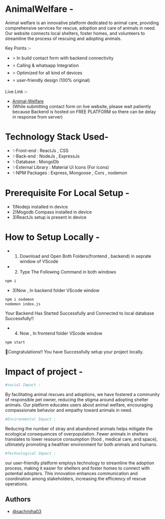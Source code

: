 
# AnimalWelfare - 

Animal welfare is an innovative platform dedicated to animal care, providing comprehensive services for rescue, adoption and care of animals in need. Our website connects local shelters, foster homes, and volunteers to streamline the process of rescuing and adopting animals.

Key Points :- 
- ⭐ In build contact form with backend connectivity
- ⭐ Calling & whatsapp Integration
- ⭐ Optimized for all kind of devices
- ⭐ user-friendly design (100% original)

Live Link :-
- [Animal-Welfare](https://animal-welfare.netlify.app/)
-  (While submitting contact form on live website, please wait patiently because Backend is hosted on FREE PLATFORM so there can be delay in response from server)

# Technology Stack Used-
- ✨Front-end : ReactJs , CSS
- ✨Back-end : NodeJs , ExpressJs
- ✨Database : MongoDb
- ✨External Library : Material Ui Icons (For icons) 
- ✨NPM Packages : Express, Mongoose , Cors , nodemon

# Prerequisite For Local Setup -
- 1)Nodejs installed in device
- 2)Mogodb Compass installed in device
- 3)ReactJs setup is present in device

# How to Setup Locally -
- 1) Download and Open Both Folders(frontend , backend) in seprate window of VScode
- 2) Type The Following Command in both windows
```bash
npm i
```
- 3)Now , In backend folder VScode window
```bash
npm i nodemon
nodemon index.js
```
Your Backend Has Started Successfully and Connected to local database Successfully!!

- 4) Now , In frontend folder VScode window
```bash
npm start
```

🎁Congratulations!! You have Successfully setup your project locally.

# Impact of project  -
```bash 
#social Impact :
```
By facilitating animal rescues and adoptions, we have fostered a community of responsible pet owner, reducing the stigma around adopting shelter animals. Our platform educates users about animal welfare, encouraging compassionate behavior and empathy toward animals in need.

```bash
#Environmental Impact :
```
Reducing the number of stray and abandoned animals helps mitigate the ecological consequences of overpopulation. Fewer animals in shelters translates to lower resource consumption (food , medical care, and space), ultimately promoting a healthier environment for both animals and humans.

```bash
#Technological Impact :
```
our user-friendly platform employs technology to streamline the adoption process, making it easier for shelters and foster homes to connect with potential adopters. This innovation enhances communication and coordination among stakeholders, increasing the efficiency of rescue operations.





## Authors

- [@sachinjha03](https://github.com/sachinjha03)

